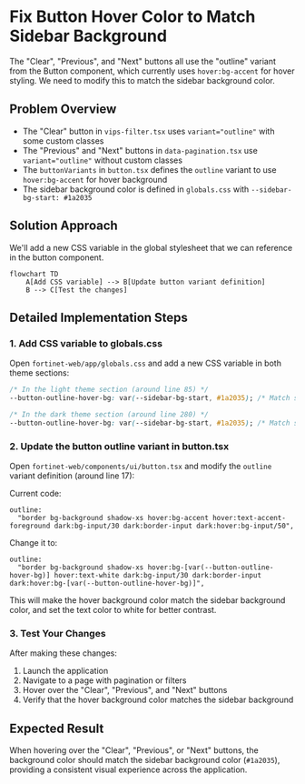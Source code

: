 # Fix Button Hover Color to Match Sidebar Background

The "Clear", "Previous", and "Next" buttons all use the "outline" variant from the Button component, which currently uses `hover:bg-accent` for hover styling. We need to modify this to match the sidebar background color.

## Problem Overview

- The "Clear" button in `vips-filter.tsx` uses `variant="outline"` with some custom classes
- The "Previous" and "Next" buttons in `data-pagination.tsx` use `variant="outline"` without custom classes
- The `buttonVariants` in `button.tsx` defines the `outline` variant to use `hover:bg-accent` for hover background
- The sidebar background color is defined in `globals.css` with `--sidebar-bg-start: #1a2035`

## Solution Approach

We'll add a new CSS variable in the global stylesheet that we can reference in the button component.

```mermaid
flowchart TD
    A[Add CSS variable] --> B[Update button variant definition]
    B --> C[Test the changes]
```

## Detailed Implementation Steps

### 1. Add CSS variable to globals.css

Open `fortinet-web/app/globals.css` and add a new CSS variable in both theme sections:

```css
/* In the light theme section (around line 85) */
--button-outline-hover-bg: var(--sidebar-bg-start, #1a2035); /* Match sidebar background for button hover */
```

```css
/* In the dark theme section (around line 280) */
--button-outline-hover-bg: var(--sidebar-bg-start, #1a2035); /* Match sidebar background for button hover */
```

### 2. Update the button outline variant in button.tsx

Open `fortinet-web/components/ui/button.tsx` and modify the `outline` variant definition (around line 17):

Current code:
```tsx
outline:
  "border bg-background shadow-xs hover:bg-accent hover:text-accent-foreground dark:bg-input/30 dark:border-input dark:hover:bg-input/50",
```

Change it to:
```tsx
outline:
  "border bg-background shadow-xs hover:bg-[var(--button-outline-hover-bg)] hover:text-white dark:bg-input/30 dark:border-input dark:hover:bg-[var(--button-outline-hover-bg)]",
```

This will make the hover background color match the sidebar background color, and set the text color to white for better contrast.

### 3. Test Your Changes

After making these changes:
1. Launch the application
2. Navigate to a page with pagination or filters
3. Hover over the "Clear", "Previous", and "Next" buttons
4. Verify that the hover background color matches the sidebar background

## Expected Result

When hovering over the "Clear", "Previous", or "Next" buttons, the background color should match the sidebar background color (`#1a2035`), providing a consistent visual experience across the application.